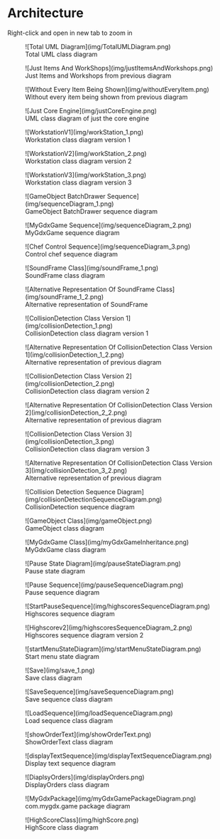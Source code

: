 <h1>Architecture</h1>
Right-click and open in new tab to zoom in
<figure markdown>
  ![Total UML Diagram](img/TotalUMLDiagram.png)
  <figcaption>Total UML class diagram  </figcaption>
</figure>

<figure markdown>
  ![Just Items And WorkShops](img/justItemsAndWorkshops.png)
  <figcaption>Just Items and Workshops from previous diagram </figcaption>
</figure>

<figure markdown>
  ![Without Every Item Being Shown](img/withoutEveryItem.png)
  <figcaption>Without every item being shown from previous diagram </figcaption>
</figure>

<figure markdown>
  ![Just Core Engine](img/justCoreEngine.png)
  <figcaption>UML class diagram of just the core engine </figcaption>
 </figure>
 
<figure markdown>
  ![WorkstationV1](img/workStation_1.png)
  <figcaption>Workstation class diagram version 1</figcaption>
</figure>

<figure markdown>
  ![WorkstationV2](img/workStation_2.png)
  <figcaption>Workstation class diagram version 2</figcaption>
</figure>

<figure markdown>
  ![WorkstationV3](img/workStation_3.png)
  <figcaption>Workstation class diagram version 3</figcaption>
</figure>
 
<figure markdown>
  ![GameObject BatchDrawer Sequence](img/sequenceDiagram_1.png)
  <figcaption>GameObject BatchDrawer sequence diagram </figcaption>
</figure>

<figure markdown>
  ![MyGdxGame Sequence](img/sequenceDiagram_2.png)
  <figcaption>MyGdxGame sequence diagram </figcaption>
</figure>

<figure markdown>
  ![Chef Control Sequence](img/sequenceDiagram_3.png)
  <figcaption>Control chef sequence diagram </figcaption>
</figure>

<figure markdown>
  ![SoundFrame Class](img/soundFrame_1.png)
  <figcaption>SoundFrame class diagram </figcaption>
</figure>

<figure markdown>
  ![Alternative Representation Of SoundFrame Class](img/soundFrame_1_2.png)
  <figcaption>Alternative representation of SoundFrame </figcaption>
</figure>

<figure markdown>
  ![CollisionDetection Class Version 1](img/collisionDetection_1.png)
  <figcaption>CollisionDetection class diagram version 1</figcaption>
</figure>

<figure markdown>
  ![Alternative Representation Of CollisionDetection Class Version 1](img/collisionDetection_1_2.png)
  <figcaption>Alternative representation of previous diagram </figcaption>
</figure>

<figure markdown>
  ![CollisionDetection Class Version 2](img/collisionDetection_2.png)
  <figcaption>CollisionDetection class diagram version 2 </figcaption>
</figure>

<figure markdown>
  ![Alternative Representation Of CollisionDetection Class Version 2](img/collisionDetection_2_2.png)
  <figcaption>Alternative representation of previous diagram </figcaption>
</figure>

<figure markdown>
  ![CollisionDetection Class Version 3](img/collisionDetection_3.png)
  <figcaption>CollisionDetection class diagram version 3 </figcaption>
</figure>

<figure markdown>
  ![Alternative Representation Of CollisionDetection Class Version 3](img/collisionDetection_3_2.png)
  <figcaption>Alternative representation of previous diagram </figcaption>
</figure>

<figure markdown>
  ![Collision Detection Sequence Diagram](img/collisionDetectionSequenceDiagram.png)
  <figcaption>CollisionDetection sequence diagram </figcaption>
</figure>

<figure markdown>
  ![GameObject Class](img/gameObject.png)
  <figcaption>GameObject class diagram </figcaption>
</figure>

<figure markdown>
  ![MyGdxGame Class](img/myGdxGameInheritance.png)
  <figcaption>MyGdxGame class diagram </figcaption>
</figure>

<figure markdown>
  ![Pause State Diagram](img/pauseStateDiagram.png)
  <figcaption>Pause state diagram </figcaption>
</figure>

<figure markdown>
  ![Pause Sequence](img/pauseSequenceDiagram.png)
  <figcaption>Pause sequence diagram </figcaption>
</figure>

<figure markdown>
  ![StartPauseSequence](img/highscoresSequenceDiagram.png)
  <figcaption>Highscores sequence diagram </figcaption>
</figure>

<figure markdown>
  ![Highscorev2](img/highscoresSequenceDiagram_2.png)
  <figcaption>Highscores sequence diagram version 2</figcaption>
</figure>

<figure markdown>
  ![startMenuStateDiagram](img/startMenuStateDiagram.png)
  <figcaption> Start menu state diagram</figcaption>
</figure>

<figure markdown>
  ![Save](img/save_1.png)
  <figcaption>Save class diagram</figcaption>
</figure>

<figure markdown>
  ![SaveSequence](img/saveSequenceDiagram.png)
  <figcaption>Save sequence class diagram </figcaption>
</figure>

<figure markdown>
  ![LoadSequence](img/loadSequenceDiagram.png)
  <figcaption>Load sequence class diagram </figcaption>
</figure>

<figure markdown>
  ![showOrderText](img/showOrderText.png)
  <figcaption> ShowOrderText class diagram </figcaption>
</figure>

<figure markdown>
  ![displayTextSequence](img/displayTextSequenceDiagram.png)
  <figcaption>Display text sequence diagram </figcaption>
</figure>

<figure markdown>
  ![DiaplsyOrders](img/displayOrders.png)
  <figcaption>DisplayOrders class diagram </figcaption>
</figure>

<figure markdown>
  ![MyGdxPackage](img/myGdxGamePackageDiagram.png)
  <figcaption>com.mygdx.game package diagram </figcaption>
</figure>

<figure markdown>
  ![HighScoreClass](img/highScore.png)
  <figcaption>HighScore class diagram </figcaption>
</figure>